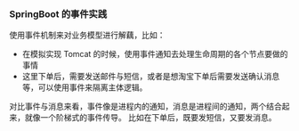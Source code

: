 ### SpringBoot 的事件实践
使用事件机制来对业务模型进行解藕，比如：
- 在模拟实现 Tomcat 的时候，使用事件通知去处理生命周期的各个节点要做的事情
- 这里下单后，需要发送邮件与短信，或者是想淘宝下单后需要发送确认消息等，可以使用事件来隔离主体逻辑。

对比事件与消息来看，事件像是进程内的通知，消息是进程间的通知，两个结合起来，就像一个阶梯式的事件传导。
比如在下单后，既要发短信，又要发消息。
